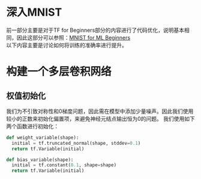 # 深入MNIST
前一部分主要是对于TF for Beginners部分的内容进行了代码优化，说明基本相同，因此这部分可以参照：[MNIST for ML Beginners](./MNIST_for_ML_beginners.md)     
以下内容主要是讨论如何将训练的准确率进行提升。

# 构建一个多层卷积网络
## 权值初始化
我们为不引致对称性和0梯度问题，因此需在模型中添加少量噪声。因此我们使用较小的正数来初始化偏置项，来避免神经元结点输出恒为0的问题。
我们使用如下两个函数进行初始化：

```python  
def weight_variable(shape):    
  initial = tf.truncated_normal(shape, stddev=0.1)    
  return tf.Variable(initial)    

def bias_variable(shape):    
  initial = tf.constant(0.1, shape=shape)    
  return tf.Variable(initial)    
```
